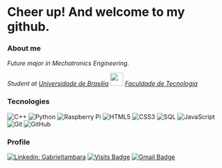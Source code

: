 <h1> Cheer up! And welcome to my github. </h1> 

<h3>About me</h3>

<p><em>Future major in Mechatronics Engineering.
<p> Student at <a href="http://www.unb.br">Universidade de Brasília</a> <img src="https://upload.wikimedia.org/wikipedia/commons/thumb/c/c3/Webysther_20160322_-_Logo_UnB_%28sem_texto%29.svg/1280px-Webysther_20160322_-_Logo_UnB_%28sem_texto%29.svg.png" width="30"> <a href=http://ft.unb.br/>Faculdade de Tecnologia</a>  <img src="https://pbs.twimg.com/profile_images/1072505144003174400/5jKEz1Sm_400x400.jpg" width="15"></br></em>

<h3>Tecnologies</h3>

![C++](https://img.shields.io/badge/-C\C++-3f7abd?style=flat&logo=c)
![Python](https://img.shields.io/badge/-Python-3f7abd?style=flat&logo=Python&logoColor=FEFF20)
![Raspberry Pi](https://img.shields.io/badge/-Raspberry%20Pi-3f7abd?style=flat&logo=Raspberry-Pi&logoColor=white)
![HTML5](https://img.shields.io/badge/-HTML5-3f7abd?style=flat&logo=html5&logoColor=red)
![CSS3](https://img.shields.io/badge/-CSS3-1572B6?style=flat&logo=css3)
![SQL](https://img.shields.io/badge/-mySQL-3f7abd?style=flat&logo=mySQL&logoColor=white)
![JavaScript](https://img.shields.io/badge/-JavaScript-3f7abd?style=flat&logo=javascript)
![Git](https://img.shields.io/badge/-Git-3f7abd?style=flate&logo=git)
![GitHub](https://img.shields.io/badge/-GitHub-3f7abd?style=flat&logo=github)

<h3>Profile</h3>

[![Linkedin: Gabrieltambara](https://img.shields.io/badge/-GabrielTambara-3f7abd?style=flat&logo=Linkedin&logoColor=white&link=https://www.linkedin.com/in/gabriel-tambara-rabelo/)](https://www.linkedin.com/in/gabriel-tambara-rabelo/)
[![Visits Badge](https://badges.pufler.dev/visits/puf17640/git-badges?color=white&labelColor=3f7abd)](https://badges.pufler.dev)
[![Gmail Badge](https://img.shields.io/badge/-gtambararab@gmail.com-3f7abd?style=flat&logo=Gmail&logoColor=white&link=mailto:gtambararab@gmail.com)](mailto:gtambararab@gmail.com)
